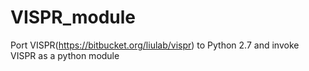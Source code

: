 # VISPR_module
Port VISPR(https://bitbucket.org/liulab/vispr) to Python 2.7 and invoke VISPR as a python module

